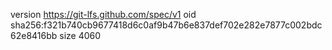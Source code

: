 version https://git-lfs.github.com/spec/v1
oid sha256:f321b740cb9677418d6c0af9b47b6e837def702e282e7877c002bdc62e8416bb
size 4060
